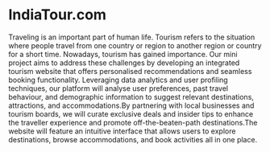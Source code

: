 # IndiaTour.com
Traveling is an important part of human life. Tourism refers to the situation where people travel from one country or region to another region or country for a short time. Nowadays, tourism has gained importance. Our mini project aims to address these challenges by developing an integrated tourism website that offers personalised recommendations and seamless booking functionality. Leveraging data analytics and user profiling techniques, our platform will analyse user preferences, past travel behaviour, and demographic information to suggest relevant destinations, attractions, and accommodations.By partnering with local businesses and tourism boards, we will curate exclusive deals and insider tips to enhance the traveller experience and promote off-the-beaten-path destinations.The website will feature an intuitive interface that allows users to explore destinations, browse accommodations, and book activities all in one place.
